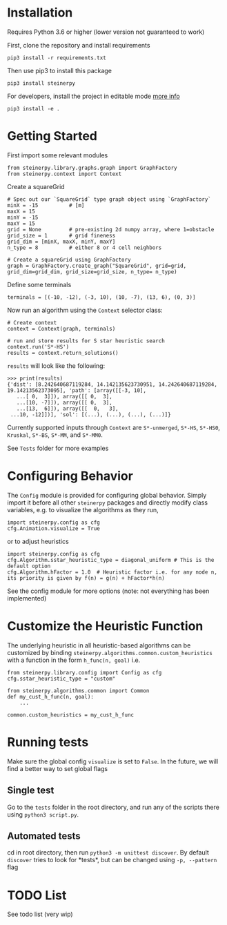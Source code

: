 # Installation
Requires Python 3.6 or higher (lower version not guaranteed to work)

First, clone the repository and install requirements 
```
pip3 install -r requirements.txt
```

Then use pip3 to install this package
```
pip3 install steinerpy
```

For developers, install the project in editable mode [more info](https://stackoverflow.com/questions/60638356/difference-between-pip-install-and-pip-install-e)

```
pip3 install -e .
```
# Getting Started

First import some relevant modules 
```
from steinerpy.library.graphs.graph import GraphFactory
from steinerpy.context import Context
```

Create a squareGrid
```
# Spec out our `SquareGrid` type graph object using `GraphFactory`
minX = -15			# [m]
maxX = 15           
minY = -15
maxY = 15
grid = None         # pre-existing 2d numpy array, where 1=obstacle
grid_size = 1       # grid fineness
grid_dim = [minX, maxX, minY, maxY]
n_type = 8          # either 8 or 4 cell neighbors

# Create a squareGrid using GraphFactory
graph = GraphFactory.create_graph("SquareGrid", grid=grid, grid_dim=grid_dim, grid_size=grid_size, n_type= n_type)  
```

Define some terminals
```
terminals = [(-10, -12), (-3, 10), (10, -7), (13, 6), (0, 3)]
```

Now run an algorithm using the `Context` selector class:
```
# Create context
context = Context(graph, terminals)

# run and store results for S star heuristic search
context.run('S*-HS')
results = context.return_solutions()
```

`results` will look like the following:
```
>>> print(results)
{'dist': [8.242640687119284, 14.142135623730951, 14.242640687119284, 19.14213562373095], 'path': [array([[-3, 10],
   ...[ 0,  3]]), array([[ 0,  3],
   ...[10, -7]]), array([[ 0,  3],
   ...[13,  6]]), array([[  0,   3],
 ...10, -12]])], 'sol': [(...), (...), (...), (...)]}
```

Currently supported inputs through `Context` are `S*-unmerged`, `S*-HS`, `S*-HS0`, `Kruskal`, `S*-BS`, `S*-MM`, and `S*-MM0`.

See `Tests` folder for more examples

# Configuring Behavior

The `Config` module is provided for configuring global behavior. Simply import it before all other `steinerpy` packages and directly modify class variables, e.g. to visualize the algorithms as they run,

```
import steinerpy.config as cfg
cfg.Animation.visualize = True
```

or to adjust heuristics

```
import steinerpy.config as cfg
cfg.Algorithm.sstar_heuristic_type = diagonal_uniform # This is the default option
cfg.Algorithm.hFactor = 1.0  # Heuristic factor i.e. for any node n, its priority is given by f(n) = g(n) + hFactor*h(n)
```

See the config module for more options (note: not everything has been implemented)

# Customize the Heuristic Function
The underlying heuristic in all heuristic-based algorithms can be customized by binding `steinerpy.algorithms.common.custom_heuristics` with a function in the form `h_func(n, goal)` i.e.

```
from steinerpy.library.config import Config as cfg
cfg.sstar_heuristic_type = "custom"

from steinerpy.algorithms.common import Common
def my_cust_h_func(n, goal):
    ...

common.custom_heuristics = my_cust_h_func
```

# Running tests
Make sure the global config `visualize` is set to `False`. In the future, we will find a better way to set global flags

## Single test
Go to the `tests` folder in the root directory, and run any of the scripts there using `python3 script.py`.

## Automated tests
cd in root directory, then run `python3 -m unittest discover`. By default `discover` tries to look for \*tests\*, but can be changed using `-p, --pattern` flag

# TODO List
See todo list (very wip)
